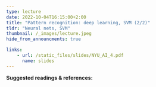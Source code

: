 ```yaml
---
type: lecture
date: 2022-10-04T16:15:00+2:00
title: "Pattern recognition: deep learning, SVM (2/2)"
tldr: "Neural nets, SVM"
thumbnail: /_images/lecture.jpeg
hide_from_announcments: true

links: 
    - url: /static_files/slides/NYU_AI_4.pdf
      name: slides
---
```

**Suggested readings & references:**
